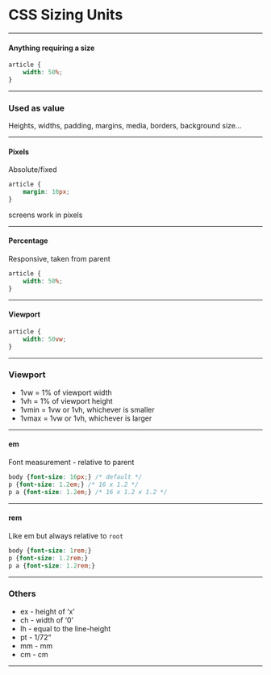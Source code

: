 # CSS Sizing Units

---
#### Anything requiring a size



```css
article {
    width: 50%;
}
```


---

### Used as value

Heights, widths, padding, margins, media, borders, background size...

---
#### Pixels

Absolute/fixed



```css
article {
    margin: 10px;
}
```


screens work in pixels

---
#### Percentage

Responsive, taken from parent



```css
article {
    width: 50%;
}
```



---
#### Viewport



```css
article {
    width: 50vw;
}
```


---
### Viewport

- 1vw = 1% of viewport width
- 1vh = 1% of viewport height
- 1vmin = 1vw or 1vh, whichever is smaller
- 1vmax = 1vw or 1vh, whichever is larger


---
#### em

Font measurement - relative to parent


```css
body {font-size: 16px;} /* default */
p {font-size: 1.2em;} /* 16 x 1.2 */
p a {font-size: 1.2em;} /* 16 x 1.2 x 1.2 */
```


---
#### rem

Like em but always relative to `root`



```css
body {font-size: 1rem;}
p {font-size: 1.2rem;}
p a {font-size: 1.2rem;}
```


---

### Others

- ex - height of ‘x’
- ch - width of ‘0’
- lh - equal to the line-height
- pt - 1/72“
- mm - mm
- cm - cm

---




